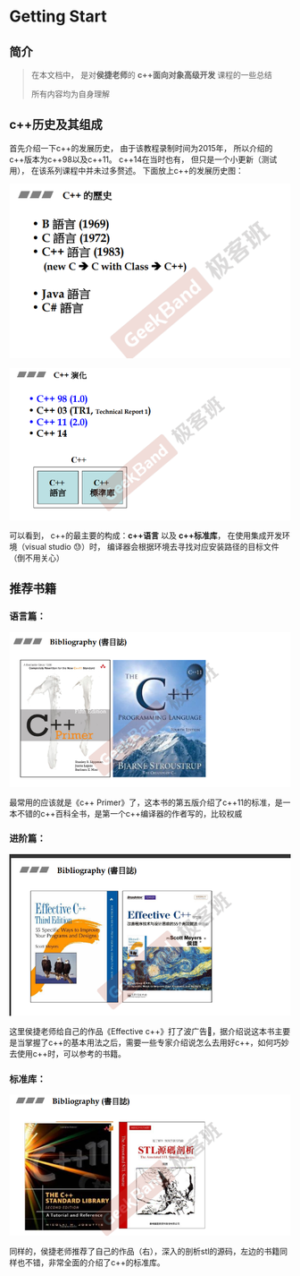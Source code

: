 # Getting Start

##  简介

> 在本文档中， 是对**侯捷老师**的 **c++面向对象高级开发** 课程的一些总结
>
> 所有内容均为自身理解

## c++历史及其组成

首先介绍一下c++的发展历史， 由于该教程录制时间为2015年， 所以介绍的c++版本为c++98以及c++11。 c++14在当时也有， 但只是一个小更新（测试用）， 在该系列课程中并未过多赘述。 下面放上c++的发展历史图： 

![image-20230314225737474](image/image-20230314225737474.png)

![image-20230314225750651](image/image-20230314225750651.png)

可以看到， c++的最主要的构成：**c++语言** 以及 **c++标准库**， 在使用集成开发环境（visual studio 😓）时， 编译器会根据环境去寻找对应安装路径的目标文件（倒不用关心）

## 推荐书籍

### 语言篇：

![image-20230314230100308](image/image-20230314230100308.png)

最常用的应该就是《c++ Primer》了，这本书的第五版介绍了c++11的标准，是一本不错的c++百科全书，是第一个c++编译器的作者写的，比较权威

### 进阶篇：

![image-20230314230229252](image/image-20230314230229252.png)

这里侯捷老师给自己的作品《Effective c++》打了波广告🤭，据介绍说这本书主要是当掌握了c++的基本用法之后，需要一些专家介绍说怎么去用好c++，如何巧妙去使用c++时，可以参考的书籍。

### 标准库：

![image-20230314230433779](image/image-20230314230433779.png)

同样的，侯捷老师推荐了自己的作品（右），深入的剖析stl的源码，左边的书籍同样也不错，非常全面的介绍了c++的标准库。

